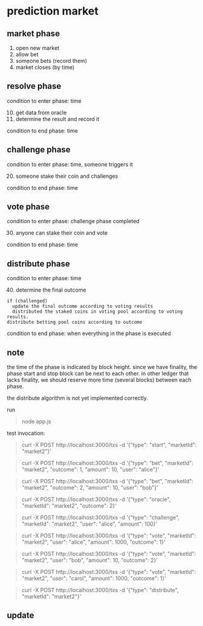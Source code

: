 prediction market
=======================

## market phase
1. open new market
2. allow bet
3. someone bets (record them)
4. market closes (by time)

## resolve phase

condition to enter phase: time

10. get data from oracle
11. determine the result and record it

condition to end phase: time

## challenge phase

condition to enter phase: time, someone triggers it

20. someone stake their coin and challenges

condition to end phase: time

## vote phase

condition to enter phase: challenge phase completed

30. anyone can stake their coin and vote

condition to end phase: time

## distribute phase
condition to enter phase: time

40. determine the final outcome

```
if (challenged)
  update the final outcome according to voting results
  distributed the staked coins in voting pool according to voting results.
distribute betting pool coins according to outcome
```

condition to end phase: when everything in the phase is executed




## note

the time of the phase is indicated by block height.  since we have finality, the
phase start and stop block can be next to each other.  in other ledger that
lacks finality, we should reserve more time (several blocks) between each phase.  


the distribute algorithm is not yet implemented correctly.



run
> node app.js


test invocation:

> curl -X POST http://localhost:3000/txs -d '{"type": "start", "marketId": "market2"}'

> curl -X POST http://localhost:3000/txs -d '{"type": "bet", "marketId": "market2", "outcome": 1, "amount": 10, "user": "alice"}'

> curl -X POST http://localhost:3000/txs -d '{"type": "bet", "marketId": "market2", "outcome": 2, "amount": 10, "user": "bob"}'

> curl -X POST http://localhost:3000/txs -d '{"type": "oracle", "marketId": "market2", "outcome": 2}'

> curl -X POST http://localhost:3000/txs -d '{"type": "challenge", "marketId": "market2", "user": "alice", "amount": 100}'

> curl -X POST http://localhost:3000/txs -d '{"type": "vote", "marketId": "market2", "user": "alice", "amount": 1000, "outcome": 1}'

> curl -X POST http://localhost:3000/txs -d '{"type": "vote", "marketId": "market2", "user": "bob", "amount": 10, "outcome": 2}'

> curl -X POST http://localhost:3000/txs -d '{"type": "vote", "marketId": "market2", "user": "carol", "amount": 1000, "outcome": 1}'

> curl -X POST http://localhost:3000/txs -d '{"type": "distribute", "marketId": "market2"}'

## update
